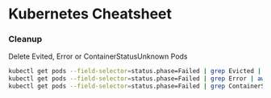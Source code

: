 # Kubernetes Cheatsheet

### Cleanup

Delete Evited, Error or ContainerStatusUnknown Pods

```bash
kubectl get pods --field-selector=status.phase=Failed | grep Evicted | awk '{print $1}' | xargs kubectl delete pod
kubectl get pods --field-selector=status.phase=Failed | grep Error | awk '{print $1}' | xargs kubectl delete pod
kubectl get pods --field-selector=status.phase=Failed | grep ContainerStatusUnknown | awk '{print $1}' | xargs kubectl delete pod
```